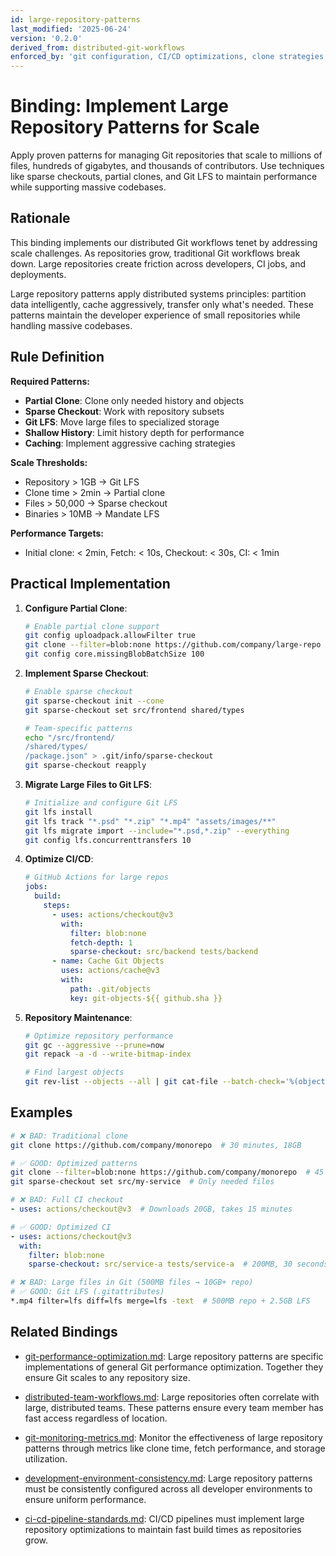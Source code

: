 ```yaml
---
id: large-repository-patterns
last_modified: '2025-06-24'
version: '0.2.0'
derived_from: distributed-git-workflows
enforced_by: 'git configuration, CI/CD optimizations, clone strategies, storage policies'
---
```


# Binding: Implement Large Repository Patterns for Scale

Apply proven patterns for managing Git repositories that scale to millions of files, hundreds of gigabytes, and thousands of contributors. Use techniques like sparse checkouts, partial clones, and Git LFS to maintain performance while supporting massive codebases.

## Rationale

This binding implements our distributed Git workflows tenet by addressing scale challenges. As repositories grow, traditional Git workflows break down. Large repositories create friction across developers, CI jobs, and deployments.

Large repository patterns apply distributed systems principles: partition data intelligently, cache aggressively, transfer only what's needed. These patterns maintain the developer experience of small repositories while handling massive codebases.

## Rule Definition

**Required Patterns:**
- **Partial Clone**: Clone only needed history and objects
- **Sparse Checkout**: Work with repository subsets
- **Git LFS**: Move large files to specialized storage
- **Shallow History**: Limit history depth for performance
- **Caching**: Implement aggressive caching strategies

**Scale Thresholds:**
- Repository > 1GB → Git LFS
- Clone time > 2min → Partial clone
- Files > 50,000 → Sparse checkout
- Binaries > 10MB → Mandate LFS

**Performance Targets:**
- Initial clone: < 2min, Fetch: < 10s, Checkout: < 30s, CI: < 1min

## Practical Implementation

1. **Configure Partial Clone**:
   ```bash
   # Enable partial clone support
   git config uploadpack.allowFilter true
   git clone --filter=blob:none https://github.com/company/large-repo
   git config core.missingBlobBatchSize 100
   ```

2. **Implement Sparse Checkout**:
   ```bash
   # Enable sparse checkout
   git sparse-checkout init --cone
   git sparse-checkout set src/frontend shared/types

   # Team-specific patterns
   echo "/src/frontend/
   /shared/types/
   /package.json" > .git/info/sparse-checkout
   git sparse-checkout reapply
   ```

3. **Migrate Large Files to Git LFS**:
   ```bash
   # Initialize and configure Git LFS
   git lfs install
   git lfs track "*.psd" "*.zip" "*.mp4" "assets/images/**"
   git lfs migrate import --include="*.psd,*.zip" --everything
   git config lfs.concurrenttransfers 10
   ```

4. **Optimize CI/CD**:
   ```yaml
   # GitHub Actions for large repos
   jobs:
     build:
       steps:
         - uses: actions/checkout@v3
           with:
             filter: blob:none
             fetch-depth: 1
             sparse-checkout: src/backend tests/backend
         - name: Cache Git Objects
           uses: actions/cache@v3
           with:
             path: .git/objects
             key: git-objects-${{ github.sha }}
   ```

5. **Repository Maintenance**:
   ```bash
   # Optimize repository performance
   git gc --aggressive --prune=now
   git repack -a -d --write-bitmap-index

   # Find largest objects
   git rev-list --objects --all | git cat-file --batch-check='%(objecttype) %(objectname) %(objectsize) %(rest)' | sort -k3 -n -r | head -20
   ```

## Examples

```bash
# ❌ BAD: Traditional clone
git clone https://github.com/company/monorepo  # 30 minutes, 18GB

# ✅ GOOD: Optimized patterns
git clone --filter=blob:none https://github.com/company/monorepo  # 45 seconds
git sparse-checkout set src/my-service  # Only needed files
```

```yaml
# ❌ BAD: Full CI checkout
- uses: actions/checkout@v3  # Downloads 20GB, takes 15 minutes

# ✅ GOOD: Optimized CI
- uses: actions/checkout@v3
  with:
    filter: blob:none
    sparse-checkout: src/service-a tests/service-a  # 200MB, 30 seconds
```

```bash
# ❌ BAD: Large files in Git (500MB files → 10GB+ repo)
# ✅ GOOD: Git LFS (.gitattributes)
*.mp4 filter=lfs diff=lfs merge=lfs -text  # 500MB repo + 2.5GB LFS
```

## Related Bindings

- [git-performance-optimization.md](git-performance-optimization.md): Large repository patterns are specific implementations of general Git performance optimization. Together they ensure Git scales to any repository size.

- [distributed-team-workflows.md](distributed-team-workflows.md): Large repositories often correlate with large, distributed teams. These patterns ensure every team member has fast access regardless of location.

- [git-monitoring-metrics.md](git-monitoring-metrics.md): Monitor the effectiveness of large repository patterns through metrics like clone time, fetch performance, and storage utilization.

- [development-environment-consistency.md](../../core/development-environment-consistency.md): Large repository patterns must be consistently configured across all developer environments to ensure uniform performance.

- [ci-cd-pipeline-standards.md](../../core/ci-cd-pipeline-standards.md): CI/CD pipelines must implement large repository optimizations to maintain fast build times as repositories grow.
